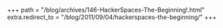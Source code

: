 +++
path = "/blog/archives/146-HackerSpaces-The-Beginning!.html"
extra.redirect_to = "/blog/2011/09/04/hackerspaces-the-beginning/"
+++
